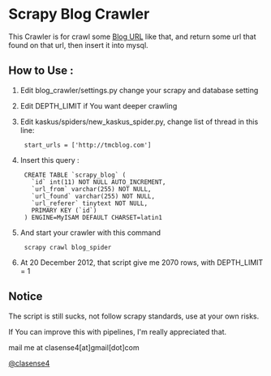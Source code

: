 # Scrapy Blog Crawler


This Crawler is for crawl some [Blog URL](http://tmcblog.com) like that,
and return some url that found on that url, then insert it into mysql.

## How to Use :
1. Edit blog_crawler/settings.py change your scrapy and database setting
2. Edit DEPTH_LIMIT if You want deeper crawling
3. Edit kaskus/spiders/new_kaskus_spider.py, change list of thread in this line:

        start_urls = ['http://tmcblog.com']

4. Insert this query :
        
        CREATE TABLE `scrapy_blog` (
          `id` int(11) NOT NULL AUTO_INCREMENT,
          `url_from` varchar(255) NOT NULL,
          `url_found` varchar(255) NOT NULL,
          `url_referer` tinytext NOT NULL,
          PRIMARY KEY (`id`)
        ) ENGINE=MyISAM DEFAULT CHARSET=latin1

5. And start your crawler with this command

        scrapy crawl blog_spider

6. At 20 December 2012, that script give me 2070 rows, with DEPTH_LIMIT = 1

## Notice
The script is still sucks, not follow scrapy standards, use at your own risks.

If You can improve this with pipelines, I'm really appreciated that.

mail me at clasense4[at]gmail[dot]com

[@clasense4](http://twitter.com/clasense4)
